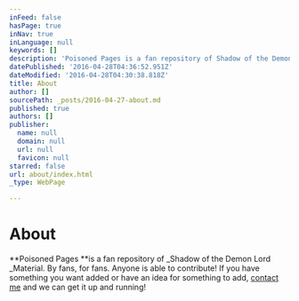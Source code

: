 ```yaml
---
inFeed: false
hasPage: true
inNav: true
inLanguage: null
keywords: []
description: 'Poisoned Pages is a fan repository of Shadow of the Demon Lord Material. By fans, for fans. Anyone is able to contribute! If you have something you want added or have an idea for something to add, contact me and we can get it up and running!'
datePublished: '2016-04-28T04:36:52.951Z'
dateModified: '2016-04-28T04:30:38.818Z'
title: About
author: []
sourcePath: _posts/2016-04-27-about.md
published: true
authors: []
publisher:
  name: null
  domain: null
  url: null
  favicon: null
starred: false
url: about/index.html
_type: WebPage

---
```

# About

**Poisoned Pages **is a fan repository of _Shadow of the Demon Lord _Material. By fans, for fans. Anyone is able to contribute! If you have something you want added or have an idea for something to add, [contact me][0] and we can get it up and running!

[0]: mailto:contact@poisonedpages.com